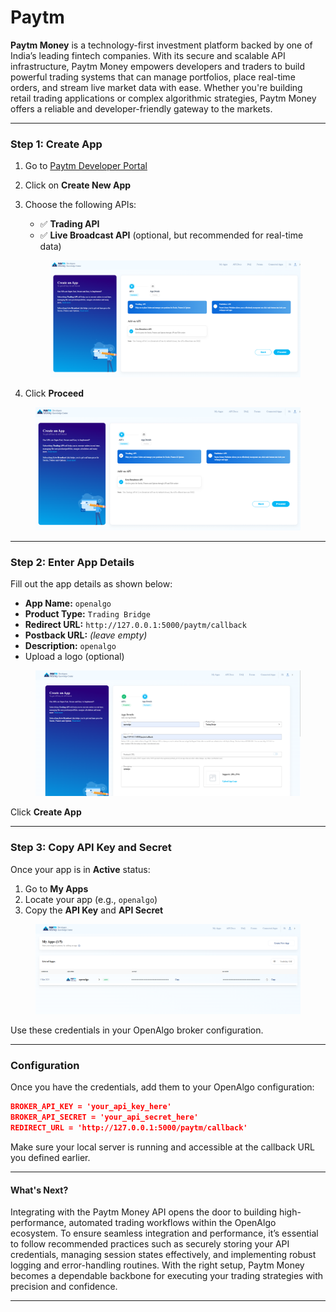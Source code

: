 # Paytm

**Paytm Money** is a technology-first investment platform backed by one of India’s leading fintech companies. With its secure and scalable API infrastructure, Paytm Money empowers developers and traders to build powerful trading systems that can manage portfolios, place real-time orders, and stream live market data with ease. Whether you're building retail trading applications or complex algorithmic strategies, Paytm Money offers a reliable and developer-friendly gateway to the markets.

***

### Step 1: Create App

1. Go to [Paytm Developer Portal](https://developer.paytmmoney.com/)
2. Click on **Create New App**



1.  Choose the following APIs:

    * ✅ **Trading API**
    * ✅ **Live Broadcast API** (optional, but recommended for real-time data)

    <figure><img src="../../.gitbook/assets/image (1) (1) (1) (1) (1) (1) (1) (1).png" alt=""><figcaption></figcaption></figure>
2. Click **Proceed**

<figure><img src="../../.gitbook/assets/image (1) (1) (1) (1) (1) (1) (1) (1) (1).png" alt=""><figcaption></figcaption></figure>

***

### Step 2: Enter App Details

Fill out the app details as shown below:

* **App Name:** `openalgo`
* **Product Type:** `Trading Bridge`
* **Redirect URL:** `http://127.0.0.1:5000/paytm/callback`
* **Postback URL:** _(leave empty)_
* **Description:** `openalgo`
* Upload a logo (optional)

<figure><img src="../../.gitbook/assets/image (2) (1) (1) (1) (1) (1).png" alt=""><figcaption></figcaption></figure>

Click **Create App**

***

### Step 3: Copy API Key and Secret

Once your app is in **Active** status:

1. Go to **My Apps**
2. Locate your app (e.g., `openalgo`)
3. Copy the **API Key** and **API Secret**

<figure><img src="../../.gitbook/assets/image (3) (1) (1) (1) (1).png" alt=""><figcaption></figcaption></figure>

Use these credentials in your OpenAlgo broker configuration.

***

### Configuration

Once you have the credentials, add them to your OpenAlgo configuration:

```json
BROKER_API_KEY = 'your_api_key_here'
BROKER_API_SECRET = 'your_api_secret_here'
REDIRECT_URL = 'http://127.0.0.1:5000/paytm/callback'
```

Make sure your local server is running and accessible at the callback URL you defined earlier.

***

#### What's Next?

Integrating with the Paytm Money API opens the door to building high-performance, automated trading workflows within the OpenAlgo ecosystem. To ensure seamless integration and performance, it’s essential to follow recommended practices such as securely storing your API credentials, managing session states effectively, and implementing robust logging and error-handling routines. With the right setup, Paytm Money becomes a dependable backbone for executing your trading strategies with precision and confidence.

***

